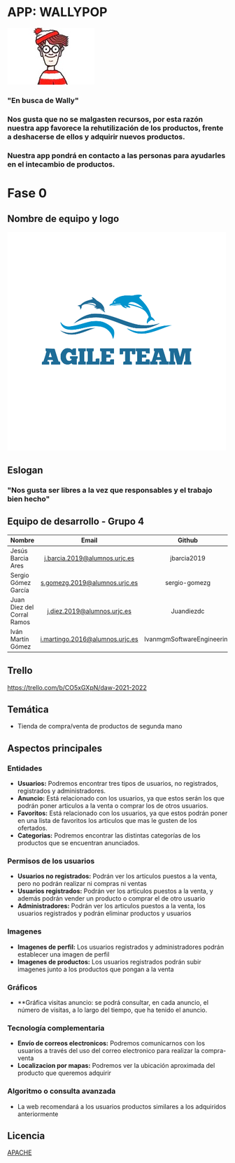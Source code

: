 # APP: WALLYPOP
![](img/LogoAPP.jpg)

### "En busca de Wally"

### Nos gusta que no se malgasten recursos, por esta razón nuestra app favorece la rehutilización de los productos, frente a deshacerse de ellos y adquirir nuevos productos.
### Nuestra app pondrá en contacto a las personas para ayudarles en el intecambio de productos.

# Fase 0

## Nombre de equipo y logo

![](img/LogoTeam.png)

## Eslogan

### "Nos gusta ser libres a la vez que responsables y el trabajo bien hecho"

## Equipo de desarrollo - Grupo 4
| Nombre	| Email	| Github |
| --- | :---: | :---: |
|Jesús Barcia Ares| j.barcia.2019@alumnos.urjc.es| jbarcia2019|
|Sergio Gómez García |s.gomezg.2019@alumnos.urjc.es|sergio-gomezg|
|Juan Diez del Corral Ramos |j.diez.2019@alumnos.urjc.es|Juandiezdc|
|Iván Martín Gómez |i.martingo.2016@alumnos.urjc.es|IvanmgmSoftwareEngineering|

## Trello

https://trello.com/b/CO5xGXpN/daw-2021-2022

 ## **Temática** 
 * Tienda de compra/venta de productos de segunda mano

## Aspectos principales

### Entidades
* **Usuarios:** Podremos encontrar tres tipos de usuarios, no registrados, registrados y administradores.
* **Anuncio:** Está relacionado con los usuarios, ya que estos serán los que podrán poner articulos a la venta o comprar los de otros usuarios.
* **Favoritos:** Está relacionado con los usuarios, ya que estos podrán poner en una lista de favoritos los articulos que mas le gusten de los ofertados.
* **Categorias:** Podremos encontrar las distintas categorías de los productos que se encuentran anunciados.

### Permisos de los usuarios
* **Usuarios no registrados:** Podrán ver los articulos puestos a la venta, pero no podrán realizar ni compras ni ventas
* **Usuarios registrados:** Podrán ver los articulos puestos a la venta, y además podrán vender un producto o comprar el de otro usuario
* **Administradores:** Podrán ver los articulos puestos a la venta, los usuarios registrados y podrán eliminar productos y usuarios

### Imagenes
* **Imagenes de perfil:** Los usuarios registrados y administradores podrán establecer una imagen de perfil
* **Imagenes de productos:** Los usuarios registrados podrán subir imagenes junto a los productos que pongan a la venta

### Gráficos
* **Gráfica visitas anuncio: se podrá consultar, en cada anuncio, el número de visitas, a lo largo del tiempo, que ha tenido el anuncio.

### Tecnología complementaria
* **Envío de correos electronicos:** Podremos comunicarnos con los usuarios a través del uso del correo electronico para realizar la compra-venta
* **Localizacion por mapas:** Podremos ver la ubicación aproximada del producto que queremos adquirir

### Algoritmo o consulta avanzada
* La web recomendará a los usuarios productos similares a los adquiridos anteriormente

## Licencia
[APACHE](https://github.com/CodeURJC-DAW-2021-22/webapp4/blob/26b1d22bc7625b0dd8cdb3a3b8eaf7bb5425833b/LICENSE)
